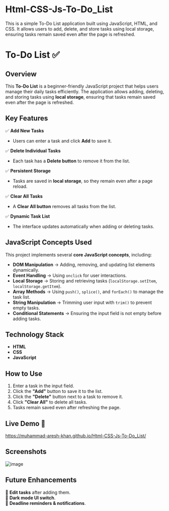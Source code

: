 # Html-CSS-Js-To-Do_List
 This is a simple To-Do List application built using JavaScript, HTML, and CSS. It allows users to add, delete, and store tasks using local storage, ensuring tasks remain saved even after the page is refreshed.
# To-Do List ✅  

## Overview  
This **To-Do List** is a beginner-friendly JavaScript project that helps users manage their daily tasks efficiently. The application allows adding, deleting, and storing tasks using **local storage**, ensuring that tasks remain saved even after the page is refreshed.  

## Key Features  

✅ **Add New Tasks**  
- Users can enter a task and click **Add** to save it.  

✅ **Delete Individual Tasks**  
- Each task has a **Delete button** to remove it from the list.  

✅ **Persistent Storage**  
- Tasks are saved in **local storage**, so they remain even after a page reload.  

✅ **Clear All Tasks**  
- A **Clear All button** removes all tasks from the list.  

✅ **Dynamic Task List**  
- The interface updates automatically when adding or deleting tasks.  

## JavaScript Concepts Used  

This project implements several **core JavaScript concepts**, including:  

- **DOM Manipulation** → Adding, removing, and updating list elements dynamically.  
- **Event Handling** → Using `onclick` for user interactions.  
- **Local Storage** → Storing and retrieving tasks (`localStorage.setItem`, `localStorage.getItem`).  
- **Array Methods** → Using `push()`, `splice()`, and `forEach()` to manage the task list.  
- **String Manipulation** → Trimming user input with `trim()` to prevent empty tasks.  
- **Conditional Statements** → Ensuring the input field is not empty before adding tasks.  

## Technology Stack  
- **HTML**  
- **CSS**  
- **JavaScript** 

## How to Use  
1. Enter a task in the input field.  
2. Click the **"Add"** button to save it to the list.  
3. Click the **"Delete"** button next to a task to remove it.  
4. Click **"Clear All"** to delete all tasks.  
5. Tasks remain saved even after refreshing the page.  


## Live Demo 🚀 

 https://muhammad-aresh-khan.github.io/Html-CSS-Js-To-Do_List/
 
 ## Screenshots  

![image](https://github.com/user-attachments/assets/184b98dd-54c0-4b57-b767-3cd021f1abd1)



## Future Enhancements  
🔹 **Edit tasks** after adding them.  
🔹 **Dark mode UI switch**.  
🔹 **Deadline reminders & notifications**.  

